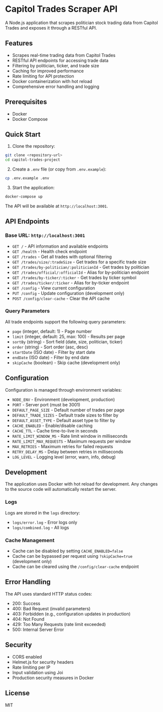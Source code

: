 # Capitol Trades Scraper API

A Node.js application that scrapes politician stock trading data from Capitol Trades and exposes it through a RESTful API.

## Features

- Scrapes real-time trading data from Capitol Trades
- RESTful API endpoints for accessing trade data
- Filtering by politician, ticker, and trade size
- Caching for improved performance
- Rate limiting for API protection
- Docker containerization with hot reload
- Comprehensive error handling and logging

## Prerequisites

- Docker
- Docker Compose

## Quick Start

1. Clone the repository:
```bash
git clone <repository-url>
cd capitol-trades-project
```

2. Create a `.env` file (or copy from `.env.example`):
```bash
cp .env.example .env
```

3. Start the application:
```bash
docker-compose up
```

The API will be available at `http://localhost:3001`.

## API Endpoints

### Base URL: `http://localhost:3001`

- `GET /` - API information and available endpoints
- `GET /health` - Health check endpoint
- `GET /trades` - Get all trades with optional filtering
- `GET /trades/size/:tradeSize` - Get trades for a specific trade size
- `GET /trades/by-politician/:politicianId` - Get trades by politician
- `GET /trades/official/:officialId` - Alias for by-politician endpoint
- `GET /trades/by-ticker/:ticker` - Get trades by ticker symbol
- `GET /trades/ticker/:ticker` - Alias for by-ticker endpoint
- `GET /config` - View current configuration
- `PUT /config` - Update configuration (development only)
- `POST /config/clear-cache` - Clear the API cache

### Query Parameters

All trade endpoints support the following query parameters:

- `page` (integer, default: 1) - Page number
- `limit` (integer, default: 25, max: 100) - Results per page
- `sortBy` (string) - Sort field (date, size, politician, ticker)
- `order` (string) - Sort order (asc, desc)
- `startDate` (ISO date) - Filter by start date
- `endDate` (ISO date) - Filter by end date
- `skipCache` (boolean) - Skip cache (development only)

## Configuration

Configuration is managed through environment variables:

- `NODE_ENV` - Environment (development, production)
- `PORT` - Server port (must be 3001)
- `DEFAULT_PAGE_SIZE` - Default number of trades per page
- `DEFAULT_TRADE_SIZES` - Default trade sizes to filter by
- `DEFAULT_ASSET_TYPE` - Default asset type to filter by
- `CACHE_ENABLED` - Enable/disable caching
- `CACHE_TTL` - Cache time-to-live in seconds
- `RATE_LIMIT_WINDOW_MS` - Rate limit window in milliseconds
- `RATE_LIMIT_MAX_REQUESTS` - Maximum requests per window
- `MAX_RETRIES` - Maximum retries for failed requests
- `RETRY_DELAY_MS` - Delay between retries in milliseconds
- `LOG_LEVEL` - Logging level (error, warn, info, debug)

## Development

The application uses Docker with hot reload for development. Any changes to the source code will automatically restart the server.

### Logs

Logs are stored in the `logs` directory:
- `logs/error.log` - Error logs only
- `logs/combined.log` - All logs

### Cache Management

- Cache can be disabled by setting `CACHE_ENABLED=false`
- Cache can be bypassed per request using `?skipCache=true` (development only)
- Cache can be cleared using the `/config/clear-cache` endpoint

## Error Handling

The API uses standard HTTP status codes:
- 200: Success
- 400: Bad Request (invalid parameters)
- 403: Forbidden (e.g., configuration updates in production)
- 404: Not Found
- 429: Too Many Requests (rate limit exceeded)
- 500: Internal Server Error

## Security

- CORS enabled
- Helmet.js for security headers
- Rate limiting per IP
- Input validation using Joi
- Production security measures in Docker

## License

MIT 